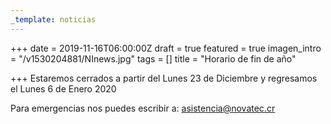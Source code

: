 ```yaml
---
_template: noticias
---
```






+++
date = 2019-11-16T06:00:00Z
draft = true
featured = true
imagen_intro = "/v1530204881/NInews.jpg"
tags = []
title = "Horario de fin de año"

+++
Estaremos cerrados a partir del Lunes 23 de Diciembre y regresamos el Lunes 6 de Enero 2020

Para emergencias nos puedes escribir a: asistencia@novatec.cr
